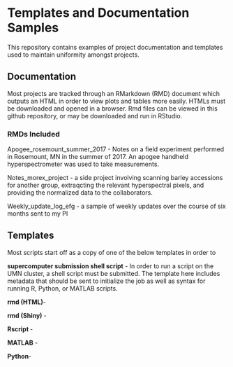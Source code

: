 # Templates and Documentation Samples

This repository contains examples of project documentation and templates used to maintain uniformity amongst projects.

## Documentation

Most projects are tracked through an RMarkdown (RMD) document which outputs an HTML in order to view plots and tables more easily. HTMLs must be downloaded and opened in a browser. Rmd files can be viewed in this github repository, or may be downloaded and run in RStudio.

### RMDs Included

Apogee_rosemount_summer_2017 - Notes on a field experiment performed in Rosemount, MN in the summer of 2017. An apogee handheld hyperspectrometer was used to take measurements.

Notes_morex_project - a side project involving scanning barley accessions for another group, extraqcting the relevant hyperspectral pixels, and providing the normalized data to the collaborators.

Weekly_update_log_efg - a sample of weekly updates over the course of six months sent to my PI


## Templates 

Most scripts start off as a copy of one of the below templates in order to 

<b>supercomputer submission shell script</b> - In order to run a script on the UMN cluster, a shell script must be submitted. The template here includes metadata that should be sent to initialize the job as well as syntax for running R, Python, or MATLAB scripts.

<b>rmd (HTML)</b>-

<b>rmd (Shiny) </b>-

<b>Rscript </b>-

<b>MATLAB</b> - 

<b>Python</b>- 
